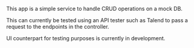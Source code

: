 This app is a simple service to handle CRUD operations on a mock DB. 

This can currently be tested using an API tester such as Talend to pass a request 
to the endpoints in the controller. 

UI counterpart for testing purposes is currently in development. 